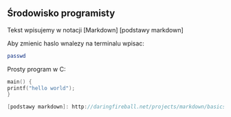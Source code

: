 ##  Środowisko programisty

Tekst wpisujemy w notacji [Markdown] [podstawy markdown]

Aby zmienic haslo wnalezy na terminalu wpisac:
```sh
passwd
```


Prosty program w C:

```c
main() {
printf("hello world");
}

[podstawy markdown]: http://daringfireball.net/projects/markdown/basics
